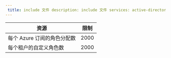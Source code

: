```yaml
---
 title: include 文件 description: include 文件 services: active-directory author: rolyon ms.service: role-based-access-control ms.topic: include origin.date: 05/22/2018 ms.date: 07/03/2018 ms.author: v-junlch ms.custom: include file
---
```


| 资源 | 限制 |
| --- | --- |
| 每个 Azure 订阅的角色分配数 | 2000 |
| 每个租户的自定义角色数 | 2000 |


